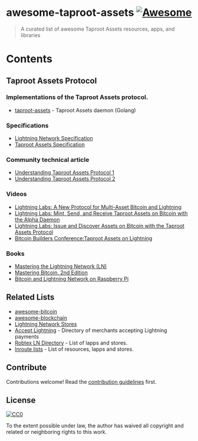 # awesome-taproot-assets [![Awesome](https://awesome.re/badge.svg)](https://awesome.re)

> A curated list of awesome Taproot Assets  resources, apps, and libraries


# Contents

## Taproot Assets Protocol

### Implementations of the Taproot Assets protocol.

- [taproot-assets](https://github.com/lightninglabs/taproot-assets) - Taproot Assets daemon (Golang)

### Specifications

- [Lightning Network Specification](https://github.com/lightningnetwork/lightning-rfc)
- [Taproot Assets Specification](https://lists.linuxfoundation.org/pipermail/bitcoin-dev/2022-April/020196.html)


### Community technical article
- [Understanding Taproot Assets Protocol 1](https://medium.com/nayuta-en/understanding-taproot-assets-protocol-e2dfe3fc1e07)
- [Understanding Taproot Assets Protocol 2](https://medium.com/nayuta-en/understanding-taproot-assets-protocol-2-2abd51d37765)

### Videos

- [Lightning Labs: A New Protocol for Multi-Asset Bitcoin and Lightning](https://www.youtube.com/watch?v=-yiTtO_p3Cw&ab_channel=LightningLabs)
- [Lightning Labs: Mint, Send, and Receive Taproot Assets on Bitcoin with the Alpha Daemon](https://www.youtube.com/watch?v=xtklaJHfKIY&ab_channel=LightningLabs)
- [Lightning Labs: Issue and Discover Assets on Bitcoin with the Taproot Assets Protocol](https://www.youtube.com/watch?v=8Qi7VOvKe5o&ab_channel=LightningLabs)
- [Bitcoin Builders Conference:Taproot Assets on Lightning](https://www.youtube.com/watch?v=2h2MabzCN7M&ab_channel=BitcoinBuildersConference)

### Books

- [Mastering the Lightning Network (LN)](https://github.com/lnbook/lnbook)
- [Mastering Bitcoin, 2nd Edition](http://shop.oreilly.com/product/0636920049524.do)
- [Bitcoin and Lightning Network on Raspberry Pi](https://www.apress.com/gp/book/9781484255216)

## Related Lists

- [awesome-bitcoin](https://github.com/igorbarinov/awesome-bitcoin)
- [awesome-blockchain](https://github.com/igorbarinov/awesome-blockchain)
- [Lightning Network Stores](http://lightningnetworkstores.com/)
- [Accept Lightning](https://acceptlightning.com/) - Directory of merchants accepting Lightning payments
- [Robtex LN Directory](https://www.robtex.com/directory/lightning/) - List of lapps and stores.
- [lnroute lists](https://lnroute.com/) - List of resources, lapps and stores.

## Contribute
Contributions welcome! Read the [contribution guidelines](contributing.md) first.

## License

[![CC0](http://mirrors.creativecommons.org/presskit/buttons/88x31/svg/cc-zero.svg)](http://creativecommons.org/publicdomain/zero/1.0)

To the extent possible under law, the author has waived all copyright and
related or neighboring rights to this work.

